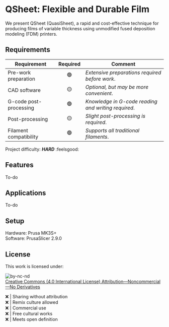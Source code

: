 # QSheet: Flexible and Durable Film
We present QSheet (QuasiSheet), a rapid and cost-effective technique for producing films of variable thickness using unmodified fused deposition modeling (FDM) printers.

## Requirements
| **Requirement** | **Required** | **Comment** |
| --- | :---: | --- |
| Pre-work preparation | :green_circle: | *Extensive preparations required before work*. |
| CAD software | :yellow_circle: | *Optional, but may be more convenient*. |
| G-code post-processing | :green_circle: | *Knowledge in G-code reading and writing required*. |
| Post-processing | :yellow_circle: | *Slight post-processing is required*. |
| Filament compatibility | :green_circle: | *Supports all traditional filaments*. |

Project difficulty: ***HARD*** :feelsgood:

## Features
To-do

## Applications
To-do

## Setup
Hardware: Prusa MK3S+\
Software: PrusaSlicer 2.9.0

## License
This work is licensed under:

![by-nc-nd](https://github.com/user-attachments/assets/d1ca6af3-62a9-464c-b333-8fee5f0ab3f4)\
[Creative Commons (4.0 International License) Attribution—Noncommercial—No Derivatives](http://creativecommons.org/licenses/by-nc-nd/4.0/)

:x: | Sharing without attribution\
:x: | Remix culture allowed\
:x: | Commercial use\
:x: | Free cultural works\
:x: | Meets open definition
